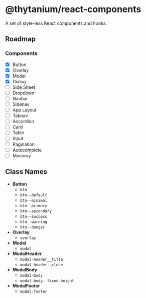# @thytanium/react-components

A set of style-less React components and hooks.

## Roadmap

### Components

- [x] Button
- [x] Overlay
- [x] Modal
- [x] Dialog
- [ ] Side Sheet
- [ ] Dropdown
- [ ] Navbar
- [ ] Sidenav
- [ ] App Layout
- [ ] Tabnav
- [ ] Accordion
- [ ] Card
- [ ] Table
- [ ] Input
- [ ] Pagination
- [ ] Autocomplete
- [ ] Masonry

## Class Names

- **Button**
  - `btn`
  - `btn--default`
  - `btn--minimal`
  - `btn--primary`
  - `btn--secondary`
  - `btn--success`
  - `btn--warning`
  - `btn--danger`
- **Overlay**
  - `overlay`
- **Modal**
  - `modal`
- **ModalHeader**
  - `modal-header__title`
  - `modal-header__close`
- **ModalBody**
  - `modal-body`
  - `modal-body--fixed-height`
- **ModalFooter**
  - `modal-footer`
